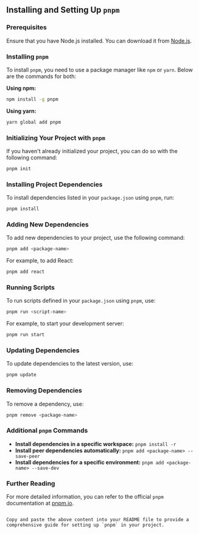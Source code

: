 
## Installing and Setting Up `pnpm`

### Prerequisites

Ensure that you have Node.js installed. You can download it from [Node.js](https://nodejs.org/).

### Installing `pnpm`

To install `pnpm`, you need to use a package manager like `npm` or `yarn`. Below are the commands for both:

**Using npm:**
```sh
npm install -g pnpm
```

**Using yarn:**
```sh
yarn global add pnpm
```

### Initializing Your Project with `pnpm`

If you haven't already initialized your project, you can do so with the following command:
```sh
pnpm init
```

### Installing Project Dependencies

To install dependencies listed in your `package.json` using `pnpm`, run:
```sh
pnpm install
```

### Adding New Dependencies

To add new dependencies to your project, use the following command:
```sh
pnpm add <package-name>
```

For example, to add React:
```sh
pnpm add react
```

### Running Scripts

To run scripts defined in your `package.json` using `pnpm`, use:
```sh
pnpm run <script-name>
```

For example, to start your development server:
```sh
pnpm run start
```

### Updating Dependencies

To update dependencies to the latest version, use:
```sh
pnpm update
```

### Removing Dependencies

To remove a dependency, use:
```sh
pnpm remove <package-name>
```

### Additional `pnpm` Commands

- **Install dependencies in a specific workspace:** `pnpm install -r`
- **Install peer dependencies automatically:** `pnpm add <package-name> --save-peer`
- **Install dependencies for a specific environment:** `pnpm add <package-name> --save-dev`

### Further Reading

For more detailed information, you can refer to the official `pnpm` documentation at [pnpm.io](https://pnpm.io/).
```

Copy and paste the above content into your README file to provide a comprehensive guide for setting up `pnpm` in your project.